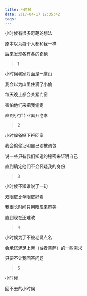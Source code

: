```yaml
---
title: 小时候
date: 2017-04-17 12:35:42
tags:
---
```


小时候有很多奇葩的想法

原本以为每个人都和我一样

后来发现各有各的奇葩

> 1

小时候老家对面是一座山

我会以为山里住满了小偷

每天晚上都会关紧门窗

害怕他们来把我偷走

直到小学毕业离开老家

> 2

小时候爸妈下班回家

我会偷偷证明自己没被调包

说一些只有我们知道的秘密来证明自己

直到确定他们不会怀疑我的身份

> 3

小时候不知谁说了一句

双眼皮比单眼皮好看

我很长时间只用眼皮来审美

直到现在还难改

> 4

小时候为了不被老师点名

会承诺满足上帝（或者菩萨）的一些需求

只要不让我回答问题

> 5

小时候

回不去的小时候
